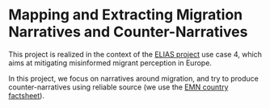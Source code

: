 # Mapping and Extracting Migration Narratives and Counter-Narratives
This project is realized in the context of the [ELIAS project](https://elias-ai.eu/) use case 4, which aims at mitigating misinformed migrant perception in Europe.

In this project, we focus on narratives around migration, and try to produce counter-narratives using reliable source (we use the [EMN country factsheet](https://home-affairs.ec.europa.eu/networks/european-migration-network-emn/emn-publications/country-factsheets_en)).
